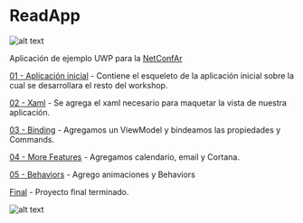 # ReadApp
![alt text](https://image.ibb.co/fxwoQ5/Screenshot_at_Jun_29_11_03_47.png)

Aplicación de ejemplo UWP para la [NetConfAr](http://netconfar.com/)

[01 - Aplicación inicial](https://github.com/GermanKuber/ReadApp/tree/master/01%20-%20Inicial) - Contiene el esqueleto de la aplicación inicial sobre la cual se desarrollara el resto del workshop.

[02 - Xaml](https://github.com/GermanKuber/ReadApp/tree/master/02%20-%20Xaml) - Se agrega el xaml necesario para maquetar la vista de nuestra aplicación.

[03 - Binding](https://github.com/GermanKuber/ReadApp/tree/master/03%20-%20Binding) - Agregamos un ViewModel y bindeamos las propiedades y Commands.

[04 - More Features](https://github.com/GermanKuber/ReadApp/tree/master/04%20-%20More%20Features) - Agregamos calendario, email y Cortana.

[05 - Behaviors](https://github.com/GermanKuber/ReadApp/tree/master/05%20-%20Behaviors) - Agrego animaciones y Behaviors

[Final](https://github.com/GermanKuber/ReadApp/tree/master/Final) - Proyecto final terminado.


![alt text](https://www.visualstudio.com/wp-content/uploads/2016/04/windows-universal-apps-3-562x309@2x.png)




